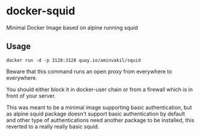 # docker-squid
Minimal Docker Image based on alpine running squid

## Usage
```
docker run -d -p 3128:3128 quay.io/aminvakil/squid
```
Beware that this command runs an open proxy from everywhere to everywhere.

You should either block it in docker-user chain or from a firewall which is in front of your server.


This was meant to be a minimal image supporting basic authentication, but as alpine squid package doesn't support basic authentication by default and other type of authentications need another package to be installed, this reverted to a really really basic squid.
